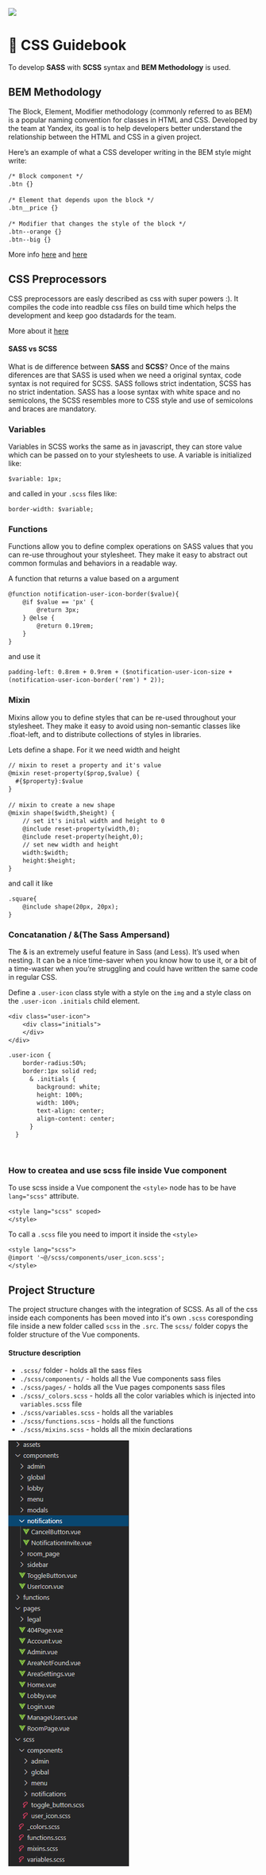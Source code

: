 ![](https://spacein.co.uk/images/logo.svg)
# :notebook: CSS Guidebook

To develop **SASS** with **SCSS** syntax and **BEM Methodology** is used.

## BEM Methodology

The Block, Element, Modifier methodology (commonly referred to as BEM) is a popular naming convention for classes in HTML and CSS. Developed by the team at Yandex, its goal is to help developers better understand the relationship between the HTML and CSS in a given project.

Here’s an example of what a CSS developer writing in the BEM style might write:
```
/* Block component */
.btn {}

/* Element that depends upon the block */ 
.btn__price {}

/* Modifier that changes the style of the block */
.btn--orange {} 
.btn--big {}
```
More info [here](https://en.bem.info/methodology/quick-start/) and [here](https://css-tricks.com/bem-101/) 

## CSS Preprocessors
CSS preprocessors are easly described as css with super powers :). It compiles the code into readble css files on build time which helps the development and keep goo dstadards for the team.


More about it [here](https://sass-lang.com/)

#### SASS vs SCSS
What is de difference between **SASS** and **SCSS**?
Once of the mains diferences are that SASS is used when we need a original syntax, code syntax is not required for SCSS. SASS follows strict indentation, SCSS has no strict indentation. SASS has a loose syntax with white space and no semicolons, the SCSS resembles more to CSS style and use of semicolons and braces are mandatory.

### Variables

Variables in SCSS works the same as in javascript, they can store value which can be passed on to your stylesheets to use.
A variable is initialized like:
```
$variable: 1px;
```
and called in your `.scss` files like:
```
border-width: $variable;
```

### Functions

Functions allow you to define complex operations on SASS values that you can re-use throughout your stylesheet. They make it easy to abstract out common formulas and behaviors in a readable way.

A function that returns a value based on a argument
```
@function notification-user-icon-border($value){
    @if $value == 'px' {
        @return 3px;
    } @else {
        @return 0.19rem;
    }
}
```
and use it 
```
padding-left: 0.8rem + 0.9rem + ($notification-user-icon-size + (notification-user-icon-border('rem') * 2));
```

### Mixin

Mixins allow you to define styles that can be re-used throughout your stylesheet. They make it easy to avoid using non-semantic classes like .float-left, and to distribute collections of styles in libraries.

Lets define a shape. For it we need width and height
```
// mixin to reset a property and it's value
@mixin reset-property($prop,$value) {
  #{$property}:$value
}

// mixin to create a new shape 
@mixin shape($width,$height) {
    // set it's inital width and height to 0
    @include reset-property(width,0);
    @include reset-property(height,0);
    // set new width and height
    width:$width;
    height:$height;
}
```
and call it like
```
.square{
    @include shape(20px, 20px);
}
```

### Concatanation / &(The Sass Ampersand)

The & is an extremely useful feature in Sass (and Less). It’s used when nesting. It can be a nice time-saver when you know how to use it, or a bit of a time-waster when you’re struggling and could have written the same code in regular CSS. 

Define a `.user-icon` class style with a style on the `img` and a  style class on the `.user-icon .initials` child element.

```
<div class="user-icon">
    <div class="initials">
    </div>
</div>
```

```
.user-icon {
    border-radius:50%;
    border:1px solid red;
      & .initials {
        background: white;
        height: 100%;
        width: 100%;
        text-align: center;
        align-content: center;
      }
  }

  
```

### How to createa and use scss file inside Vue component

To use scss inside a Vue component the `<style>` node has to be have `lang="scss"` attribute.
```
<style lang="scss" scoped>
</style>
```

To call a `.scss` file you need to import it inside the `<style>`
```
<style lang="scss">
@import '~@/scss/components/user_icon.scss';
</style>
```

## Project Structure

The project structure changes with the integration of SCSS. As all of the css inside each components has been moved into it's own `.scss` coresponding file inside a new folder called `scss` in the `.src`.
The `scss/` folder copys the folder structure of the Vue components.

#### Structure description

- `.scss/` folder - holds all the sass files 
- `./scss/components/` - holds all the Vue components sass files
- `./scss/pages/` - holds all the Vue pages components sass files
- `./scss/_colors.scss` - holds all the color variables which is injected into `variables.scss` file
- `./scss/variables.scss` - holds all the variables
- `./scss/functions.scss` - holds all the functions
- `./scss/mixins.scss` - holds all the mixin declarations

![](https://raw.githubusercontent.com/victormccglc/CSSHandbook/main/project-structure.PNG)
